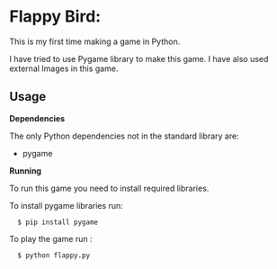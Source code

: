 # Flappy Bird:
  
  
This is my first time making a game in Python. 

I have tried to use Pygame library to make this game. I have also used external Images in this game.

 ## Usage

**Dependencies**

The only Python dependencies not in the standard library are:

  * pygame
  



**Running**

To run this game you need to install required libraries.

To install pygame libraries run:

      $ pip install pygame    

To play the game run :

      $ python flappy.py

